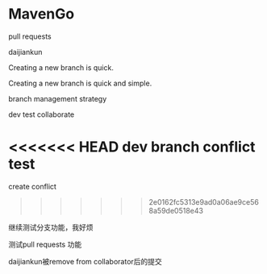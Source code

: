 # MavenGo

pull requests

daijiankun

Creating a new branch is quick.

Creating a new branch is quick and simple.

branch management strategy

dev test collaborate

<<<<<<< HEAD
dev branch conflict test
=======
create conflict
>>>>>>> 2e0162fc5313e9ad0a06ae9ce568a59de0518e43


继续测试分支功能，我好烦

测试pull requests 功能

daijiankun被remove from collaborator后的提交
